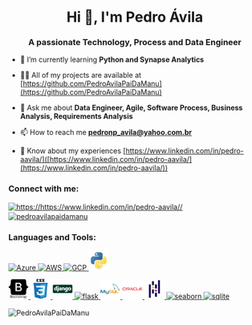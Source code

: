 <h1 align="center">Hi 👋, I'm Pedro Ávila</h1>
<h3 align="center">A passionate Technology, Process and Data Engineer</h3>

- 🌱 I’m currently learning **Python and Synapse Analytics**

- 👨‍💻 All of my projects are available at [https://github.com/PedroAvilaPaiDaManu](https://github.com/PedroAvilaPaiDaManu)

- 💬 Ask me about **Data Engineer, Agile, Software Process, Business Analysis, Requirements Analysis**

- 📫 How to reach me **pedronp_avila@yahoo.com.br**

- 📄 Know about my experiences [https://www.linkedin.com/in/pedro-aavila/]([https://www.linkedin.com/in/pedro-aavila/](https://www.linkedin.com/in/pedro-aavila/))

<h3 align="left">Connect with me:</h3>
<p align="left">
  
<a href="https://linkedin.com/in/https://www.linkedin.com/in/pedro-aavila//" target="blank"><img align="center" src="https://raw.githubusercontent.com/rahuldkjain/github-profile-readme-generator/master/src/images/icons/Social/linked-in-alt.svg" alt="https://https://www.linkedin.com/in/pedro-aavila//" height="30" width="40" /></a>
<a href="https://instagram.com/pedroavilapaidamanu" target="blank"><img align="center" src="https://raw.githubusercontent.com/rahuldkjain/github-profile-readme-generator/master/src/images/icons/Social/instagram.svg" alt="pedroavilapaidamanu" height="30" width="40" /></a>
</p>

<h3 align="left">Languages and Tools:</h3>
 <a href="https://azure.microsoft.com/pt-br/" target="_blank" rel="noreferrer"><img src="https://cdn.jsdelivr.net/gh/devicons/devicon/icons/azure/azure-original.svg" alt="Azure" width="40" height="40"/> </a>
    <a href="https://aws.amazon.com/pt/" target="_blank" rel="noreferrer"><img src="https://cdn.jsdelivr.net/gh/devicons/devicon/icons/amazonwebservices/amazonwebservices-original-wordmark.svg" alt="AWS" width="40" height="40"/> </a>
    <a href="https://cloud.google.com/" target="_blank" rel="noreferrer"><img src="https://cdn.jsdelivr.net/gh/devicons/devicon/icons/googlecloud/googlecloud-original.svg" alt="GCP" width="40" height="40"/> </a>
     <a href="https://www.python.org" target="_blank" rel="noreferrer"> <img src="https://raw.githubusercontent.com/devicons/devicon/master/icons/python/python-original.svg" alt="python" width="40" height="40"/> </a>
<p align="left"> <a href="https://getbootstrap.com" target="_blank" rel="noreferrer"> <img src="https://raw.githubusercontent.com/devicons/devicon/master/icons/bootstrap/bootstrap-plain-wordmark.svg" alt="bootstrap" width="40" height="40"/> </a> <a href="https://www.w3schools.com/css/" target="_blank" rel="noreferrer"> <img src="https://raw.githubusercontent.com/devicons/devicon/master/icons/css3/css3-original-wordmark.svg" alt="css3" width="40" height="40"/> </a> <a href="https://www.djangoproject.com/" target="_blank" rel="noreferrer"> <img src="https://raw.githubusercontent.com/devicons/devicon/master/icons/django/django-original.svg" alt="django" width="40" height="40"/> </a>  <a href="https://flask.palletsprojects.com/" target="_blank" rel="noreferrer"> <img src="https://www.vectorlogo.zone/logos/pocoo_flask/pocoo_flask-icon.svg" alt="flask" width="40" height="40"/>  <a href="https://www.mysql.com/" target="_blank" rel="noreferrer"> <img src="https://raw.githubusercontent.com/devicons/devicon/master/icons/mysql/mysql-original-wordmark.svg" alt="mysql" width="40" height="40"/> </a> <a href="https://www.oracle.com/" target="_blank" rel="noreferrer"> <img src="https://raw.githubusercontent.com/devicons/devicon/master/icons/oracle/oracle-original.svg" alt="oracle" width="40" height="40"/> </a> <a href="https://pandas.pydata.org/" target="_blank" rel="noreferrer"> <img src="https://raw.githubusercontent.com/devicons/devicon/2ae2a900d2f041da66e950e4d48052658d850630/icons/pandas/pandas-original.svg" alt="pandas" width="40" height="40"/> </a> <a href="https://seaborn.pydata.org/" target="_blank" rel="noreferrer"> <img src="https://seaborn.pydata.org/_images/logo-mark-lightbg.svg" alt="seaborn" width="40" height="40"/> </a>  <a href="https://www.sqlite.org/" target="_blank" rel="noreferrer"> <img src="https://www.vectorlogo.zone/logos/sqlite/sqlite-icon.svg" alt="sqlite" width="40" height="40"/> </a> </p>

<p><img align="center" src="https://github-readme-stats.vercel.app/api/top-langs?username=PedroAvilaPaiDaManu&show_icons=true&locale=en&layout=compact" alt="PedroAvilaPaiDaManu" /></p>
